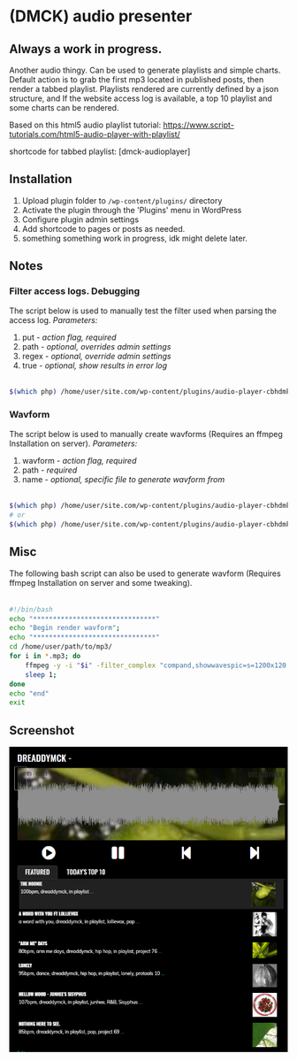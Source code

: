# (DMCK) audio presenter

## Always a work in progress.

Another audio thingy. Can be used to generate playlists and simple charts. 
Default action is to grab the first mp3 located in published posts, then render a tabbed playlist.
Playlists rendered are currently defined by a json structure, and If the website access log is available, a top 10 playlist and some charts can be rendered.

Based on this html5 audio playlist tutorial:
https://www.script-tutorials.com/html5-audio-player-with-playlist/

shortcode for tabbed playlist:
[dmck-audioplayer]

## Installation

1. Upload plugin folder to `/wp-content/plugins/` directory
2. Activate the plugin through the 'Plugins' menu in WordPress
3. Configure plugin admin settings
4. Add shortcode to pages or posts as needed.
5. something something work in progress, idk might delete later.

## Notes

### Filter access logs. Debugging

The script below is used to manually test the filter used when parsing the access log.
_Parameters:_

1. put - _action flag, required_
2. path - _optional, overrides admin settings_
3. regex - _optional, override admin settings_
4. true - _optional, show results in error log_

```bash

$(which php) /home/user/site.com/wp-content/plugins/audio-player-cbhdmk/lib/reports.php put "/path/to/accesslog" "/.mp3/i" true
```

### Wavform

The script below is used to manually create wavforms (Requires an ffmpeg Installation on server).
_Parameters:_

1. wavform - _action flag, required_
2. path - _required_
3. name - _optional, specific file to generate wavform from_

```bash

$(which php) /home/user/site.com/wp-content/plugins/audio-player-cbhdmk/lib/reports.php wavform "/path/to/folder"
# or
$(which php) /home/user/site.com/wp-content/plugins/audio-player-cbhdmk/lib/reports.php wavform "/path/to/folder" "file-name.mp3"
```

## Misc

The following bash script can also be used to generate wavform (Requires ffmpeg Installation on server and some tweaking).

```bash

#!/bin/bash
echo "*******************************"
echo "Begin render wavform";
echo "*******************************"
cd /home/user/path/to/mp3/
for i in *.mp3; do
    ffmpeg -y -i "$i" -filter_complex "compand,showwavespic=s=1200x120:colors=b2b2b2ff:" -frames:v 1  "${i%.mp3}.wavform.png";
    sleep 1;
done
echo "end"
exit
```

## Screenshot

![alt tag](https://github.com/dreaddymck/audio-player-cbhdmk/blob/master/screenshot.png?raw=true)
